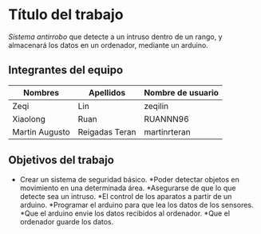 # Título del trabajo
_Sistema antirrobo_ que detecte a un intruso dentro de un rango, y almacenará los datos en un ordenador, mediante un arduino.
  
## Integrantes del equipo
Nombres | Apellidos | Nombre de usuario
--------|-----------|------------------
Zeqi | Lin| zeqilin
Xiaolong|Ruan|RUANNN96
Martin Augusto|Reigadas Teran|martinrteran

## Objetivos del trabajo

* Crear un sistema de seguridad básico.
*Poder detectar objetos en movimiento en una determinada área.
*Asegurarse de que lo que detecte sea un intruso.
*El control de los aparatos a partir de un arduino.
*Programar el arduino para que lea los datos de los sensores.
*Que el arduino envie los datos recibidos al ordenador.
*Que el  ordenador guarde los datos.
 
